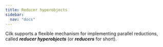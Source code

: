 ```yaml
---
title: Reducer hyperobjects
sidebar:
  nav: "docs"
---
```


Cilk supports a flexible mechanism for implementing parallel
reductions, called ***reducer hyperobjects*** (or ***reducers*** for
short).

